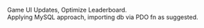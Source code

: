 Game UI Updates, Optimize Leaderboard.\
Applying MySQL approach, importing db via PDO fn as suggested.
